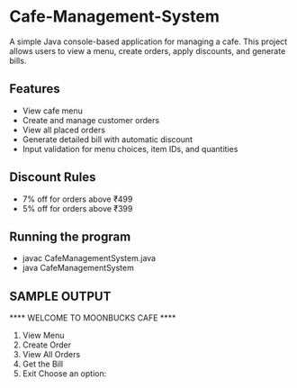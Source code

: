 # Cafe-Management-System
A simple Java console-based application for managing a cafe. This project allows users to view a menu, create orders, apply discounts, and generate bills.

## Features
* View cafe menu
* Create and manage customer orders
* View all placed orders
* Generate detailed bill with automatic discount
* Input validation for menu choices, item IDs, and quantities

## Discount Rules
* 7% off for orders above ₹499
* 5% off for orders above ₹399

## Running the program 
* javac CafeManagementSystem.java
* java CafeManagementSystem

## SAMPLE OUTPUT
**** WELCOME TO MOONBUCKS CAFE ****
1. View Menu
2. Create Order
3. View All Orders
4. Get the Bill
5. Exit
Choose an option:

